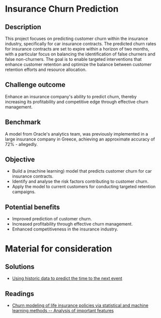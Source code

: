 # Insurance Churn Prediction

## Description
This project focuses on predicting customer churn within the insurance industry, specifically for car insurance contracts. The predicted churn rates for insurance contracts are set to expire within a horizon of two months, with a particular focus on balancing the identification of false churners and false non-churners. The goal is to enable targeted interventions that enhance customer retention and optimize the balance between customer retention efforts and resource allocation.

## Challenge outcome
Enhance an insurance company's ability to predict churn, thereby increasing its profitability and competitive edge through effective churn management.

## Benchmark
A model from Oracle's analytics team, was previously implemented in a large insurance company in Greece, achieving an approximate accuracy of 72% - allegedly.

## Objective
- Build a (machine learning) model that predicts customer churn for car insurance contracts.
- Identify and analyse the risk factors contributing to customer churn.
- Apply the model to current customers for conducting targeted retention campaigns.

## Potential benefits
- Improved prediction of customer churn.
- Increased profitability through effective churn management.
- Enhanced competitiveness in the insurance industry.

# Material for consideration
## Solutions
- [Using historic data to predict the time to the next event](https://github.com/ragulpr/wtte-rnn/tree/master)
## Readings
- [Churn modeling of life insurance policies via statistical and machine learning methods -- Analysis of important features](https://arxiv.org/abs/2202.09182)
